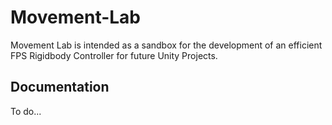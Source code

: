# Movement-Lab
Movement Lab is intended as a sandbox for the development of an efficient FPS Rigidbody Controller for future Unity Projects.

## Documentation
To do...
